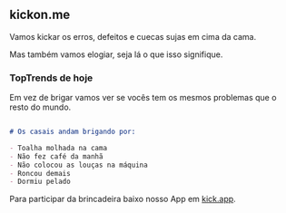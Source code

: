 ## kickon.me

Vamos kickar os erros, defeitos e cuecas sujas em cima da cama.

Mas também vamos elogiar, seja lá o que isso signifique.

### TopTrends de hoje

Em vez de brigar vamos ver se vocês tem os mesmos problemas que o resto do mundo.


```markdown

# Os casais andam brigando por:

- Toalha molhada na cama
- Não fez café da manhã
- Não colocou as louças na máquina
- Roncou demais
- Dormiu pelado


```

Para participar da brincadeira baixo nosso App em [kick.app](kickon.me).

